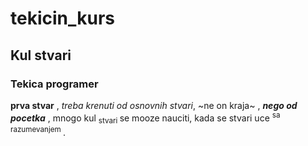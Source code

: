 # tekicin_kurs

## Kul stvari
### Tekica programer

**prva stvar** , _treba krenuti od osnovnih stvari_, ~ne on kraja~ , **_nego od pocetka_** , mnogo kul  <sub> stvari </sub>  se mooze nauciti, kada se stvari uce  <sup> sa razumevanjem </sup>. 


